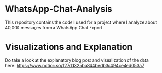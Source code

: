 # WhatsApp-Chat-Analysis
This repository contains the code I used for a project where I analyze about 40,000 messages from a WhatsApp Chat Export.

# Visualizations and Explanation
Do take a look at the explanatory blog post and visualization of the data here: https://www.notion.so/127dd325ba844bedb3c494ce4ed053a7
